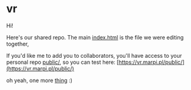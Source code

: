 # vr

Hi!

Here's our shared repo.
The main [index.html](index.html) is the file we were editing together,

If you'd like me to add you to collaborators, you'll have access to your personal repo [public/](public/),
so you can test here: [https://vr.marpi.pl/public/](https://vr.marpi.pl/public/)

oh yeah, one more [thing](assets/textures/pano_full.jpg) :)
